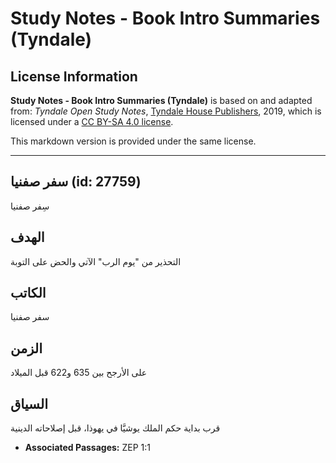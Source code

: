 # Study Notes - Book Intro Summaries (Tyndale)

## License Information

**Study Notes - Book Intro Summaries (Tyndale)** is based on and adapted from: _Tyndale Open Study Notes_, [Tyndale House Publishers](https://tyndaleopenresources.com/), 2019, which is licensed under a [CC BY-SA 4.0 license](https://creativecommons.org/licenses/by-sa/4.0/legalcode.en).

This markdown version is provided under the same license.



--------------------------------

## سفر صفنيا (id: 27759)

سِفر صفنيا

الهدف
-----

التحذير من "يوم الرب" الآتي والحض على التوبة

الكاتب
------

سفر صفنيا

الزمن
-----

على الأرجح بين 635 و622 قبل الميلاد

السياق
------

قرب بداية حكم الملك يوشيَّا في يهوذا، قبل إصلاحاته الدينية

* **Associated Passages:** ZEP 1:1


